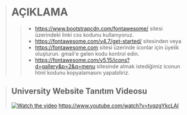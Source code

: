># AÇIKLAMA
>>* https://www.bootstrapcdn.com/fontawesome/ sitesi üzerindeki linki css kodunu kullanıyoruz. 
>>* https://fontawesome.com/v4.7/get-started/ sitesinden veya
>>* https://fontawesome.com sitesi üzerinde iconlar için üyelik oluşturun.
> gmail'e gelen kodu kontrol edin.
>>* https://fontawesome.com/v5.15/icons?d=gallery&p=2&q=menu sitesinde almak istediğimiz iconun html kodunu kopyalamasını yapabiliriz.

>## University Website Tanıtım Videosu
>[![Watch the video](https://i.hizliresim.com/3yfanyf.jpg)](https://www.youtube.com/watch?v=tyqzgYkcLAI)
>https://www.youtube.com/watch?v=tyqzgYkcLAI

